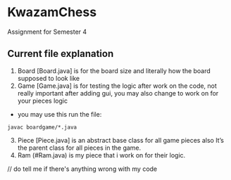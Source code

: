 # KwazamChess
Assignment for Semester 4 

## Current file explanation
1. Board [Board.java] is for the board size and literally how the board supposed to look like
2. Game [Game.java] is for testing the logic after work on the code, not really important after adding gui, you may also change to work on for your pieces logic
- you may use this run the file:
```
javac boardgame/*.java
```
3. Piece [Piece.java] is an abstract base class for all game pieces also It’s the parent class for all pieces in the game.
4. Ram (#Ram.java) is my piece that i work on for their logic.

// do tell me if there's anything wrong with my code 
